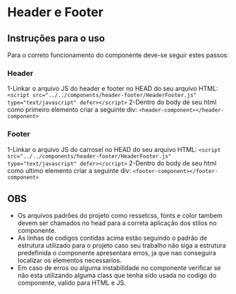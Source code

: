 # Header e Footer

## Instruções para o uso

Para o correto funcionamento do componente deve-se seguir estes passos:

### Header

1-Linkar o arquivo JS do header e footer no HEAD do seu arquivo HTML: ``` <script src="../../components/header-footer/HeaderFooter.js" type="text/javascript" defer></script> ```
2-Dentro do body de seu html como primeiro elemento criar a seguinte div: ``` <header-component></header-component> ```

### Footer

1-Linkar o arquivo JS do carrosel no HEAD do seu arquivo HTML: ``` <script src="../../components/header-footer/HeaderFooter.js" type="text/javascript" defer></script> ```
2-Dentro do body de seu html como ultimo elemento criar a seguinte div: ``` <footer-component></footer-component> ```

## OBS

- Os arquivos padrões do projeto como ressetcss, fonts e color tambem devem ser chamados no head para a correta aplicação dos stilos no componente.
- As linhas de codigos contidas acima estão seguindo o padrão de estrutura utilizado para o projeto caso seu trabalho não siga a estrutura predefinida o componente apresentara erros, ja que nao conseguira localizar os elementos necessarios.
- Em caso de erros ou alguma instabilidade no componente verificar se não esta utilizando alguma class que tenha sido usada no codigo do componente, valido para HTML e JS.
